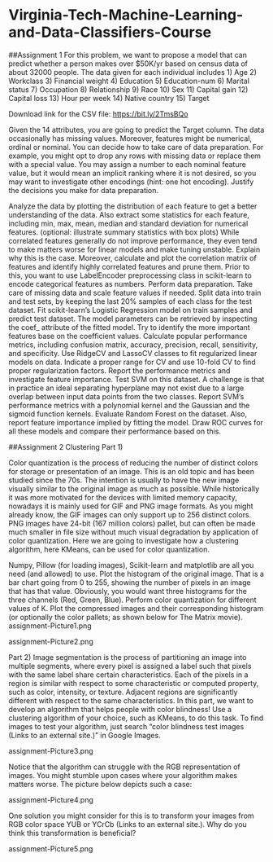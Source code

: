 # Virginia-Tech-Machine-Learning-and-Data-Classifiers-Course

##Assignment 1
For this problem, we want to propose a model that can predict whether a person makes over $50K/yr based on census data of about 32000 people. The data given for each individual includes 1) Age 2) Workclass 3) Financial weight 4) Education 5) Education-num 6) Marital status 7) Occupation 8) Relationship 9) Race 10) Sex 11) Capital gain 12) Capital loss 13) Hour per week 14) Native country 15) Target

 

Download link for the CSV file: https://bit.ly/2TmsBQo

 

Given the 14 attributes, you are going to predict the Target column. The data occasionally has missing values. Moreover, features might be numerical, ordinal or nominal. You can decide how to take care of data preparation. For example, you might opt to drop any rows with missing data or replace them with a special value. You may assign a number to each nominal feature value, but it would mean an implicit ranking where it is not desired, so you may want to investigate other encodings (hint: one hot encoding). Justify the decisions you make for data preparation.

 

Analyze the data by plotting the distribution of each feature to get a better understanding of the data. Also extract some statistics for each feature, including min, max, mean, median and standard deviation for numerical features. (optional: illustrate summary statistics with box plots)
While correlated features generally do not improve performance, they even tend to make matters worse for linear models and make tuning unstable. Explain why this is the case. Moreover, calculate and plot the correlation matrix of features and identify highly correlated features and prune them. Prior to this, you want to use LabelEncoder preprocessing class in scikit-learn to encode categorical features as numbers.
Perform data preparation. Take care of missing data and scale feature values if needed.
Split data into train and test sets, by keeping the last 20% samples of each class for the test dataset.
Fit scikit-learn’s Logistic Regression model on train samples and predict test dataset.
The model parameters can be retrieved by inspecting the coef_ attribute of the fitted model. Try to identify the more important features base on the coefficient values.
Calculate popular performance metrics, including confusion matrix, accuracy, precision, recall, sensitivity, and specificity.
Use RidgeCV and LassoCV classes to fit regularized linear models on data. Indicate a proper range for CV and use 10-fold CV to find proper regularization factors. Report the performance metrics and investigate feature importance.
Test SVM on this dataset. A challenge is that in practice an ideal separating hyperplane may not exist due to a large overlap between input data points from the two classes. Report SVM’s performance metrics with a polynomial kernel and the Gaussian and the sigmoid function kernels.
Evaluate Random Forest on the dataset. Also, report feature importance implied by fitting the model.
Draw ROC curves for all these models and compare their performance based on this.

##Assignment 2 Clustering
Part 1)

 

Color quantization is the process of reducing the number of distinct colors for storage or presentation of an image. This is an old topic and has been studied since the 70s. The intention is usually to have the new image visually similar to the original image as much as possible. While historically it was more motivated for the devices with limited memory capacity, nowadays it is mainly used for GIF and PNG image formats. As you might already know, the GIF images can only support up to 256 distinct colors. PNG images have 24-bit (167 million colors) pallet, but can often be made much smaller in file size without much visual degradation by application of color quantization. Here we are going to investigate how a clustering algorithm, here KMeans, can be used for color quantization.

Numpy, Pillow (for loading images), Scikit-learn and matplotlib are all you need (and allowed) to use.
Plot the histogram of the original image. That is a bar chart going from 0 to 255, showing the number of pixels in an image that has that value. Obviously, you would want three histograms for the three channels (Red, Green, Blue).
Perform color quantization for different values of K.
Plot the compressed images and their corresponding histogram (or optionally the color pallets; as shown below for The Matrix movie).
assignment-Picture1.png

assignment-Picture2.png

 

Part 2) Image segmentation is the process of partitioning an image into multiple segments, where every pixel is assigned a label such that pixels with the same label share certain characteristics.  Each of the pixels in a region is similar with respect to some characteristic or computed property, such as color, intensity, or texture. Adjacent regions are significantly different with respect to the same characteristics. In this part, we want to develop an algorithm that helps people with color blindness! Use a clustering algorithm of your choice, such as KMeans, to do this task. To find images to test your algorithm, just search “color blindness test images (Links to an external site.)” in Google Images.

assignment-Picture3.png

 

Notice that the algorithm can struggle with the RGB representation of images. You might stumble upon cases where your algorithm makes matters worse. The picture below depicts such a case:

 

assignment-Picture4.png

 

One solution you might consider for this is to transform your images from RGB color space YUB or YCrCb (Links to an external site.). Why do you think this transformation is beneficial?

 

assignment-Picture5.png
